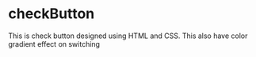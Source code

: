 # checkButton
This is check button designed using HTML and CSS. This also have color gradient effect on switching
